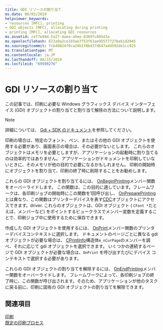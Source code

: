 ```yaml
---
title: GDI リソースの割り当て
ms.date: 06/03/2019
helpviewer_keywords:
- resources [MFC], printing
- GDI objects [MFC], allocating during printing
- printing [MFC], allocating GDI resources
ms.assetid: cef7e94d-5a27-4aea-a9ee-8369fc895d3a
ms.openlocfilehash: 672a9a2ce103ae7f53f61ae955f77276eb1d2945
ms.sourcegitcommit: fcb48824f9ca24b1f8bd37d647a4d592de1cc925
ms.translationtype: MT
ms.contentlocale: ja-JP
ms.lasthandoff: 08/15/2019
ms.locfileid: "69509276"
---
```

# <a name="allocating-gdi-resources"></a>GDI リソースの割り当て

この記事では、印刷に必要な Windows グラフィックス デバイス インターフェイス (GDI) オブジェクトの割り当てと割り当て解除の方法について説明します。

> [!NOTE]
>  詳細については、 [Gdi + SDK のドキュメント](/windows/win32/gdiplus/-gdiplus-gdi-start)を参照してください。

印刷の場合は、特定のフォント、ペン、またはその他の GDI オブジェクトを使用する必要があり、画面表示の場合は、その必要がないとします。 これらのオブジェクトはメモリを必要としますが、アプリケーションの起動時に割り当てるのは効率的ではありません。 アプリケーションがドキュメントを印刷していないときに、そのメモリが他の目的で必要になるかもしれません。 印刷の開始時にオブジェクトを割り当て、印刷の終了時に削除することをお勧めします。

これらの GDI オブジェクトを割り当てるには、 [OnBeginPrinting](../mfc/reference/cview-class.md#onbeginprinting)メンバー関数をオーバーライドします。 この関数は、この目的に適しています。フレームワークは、各印刷ジョブの開始時にこの関数を1回呼び出し、 [OnPreparePrinting](../mfc/reference/cview-class.md#onprepareprinting)とは異なり、この関数はプリンターデバイスを表す[CDC](../mfc/reference/cdc-class.md)オブジェクトにアクセスできます。driver. これらのオブジェクトは、GDI オブジェクト ( `CFont *`たとえば、メンバーなど) をポイントするビュークラスでメンバー変数を定義することで、印刷ジョブ中に使用するために保存できます。

作成した GDI オブジェクトを使用するには、 [OnPrint](../mfc/reference/cview-class.md#onprint)メンバー関数のプリンターデバイスコンテキストに選択します。 ドキュメントのページごとに異なる gdi オブジェクトが必要な場合は、 [CPrintInfo](../mfc/reference/cprintinfo-structure.md)構造体`m_nCurPage`のメンバーを調べ、それに応じて gdi オブジェクトを選択できます。 いくつかの連続するページで GDI オブジェクトが必要な場合は、`OnPrint` を呼び出すたびにデバイス コンテキストで選択する必要があります。

これらの GDI オブジェクトの割り当てを解除するには、 [OnEndPrinting](../mfc/reference/cview-class.md#onendprinting)メンバー関数をオーバーライドします。 フレームワークによって、各印刷ジョブの終了時に、この関数が呼び出されます。そのため、アプリケーションが他のタスクに戻る前に、印刷に固有の GDI オブジェクトの割り当てを解除できます。

## <a name="see-also"></a>関連項目

[印刷](../mfc/printing.md)<br/>
[既定の印刷プロセス](../mfc/how-default-printing-is-done.md)
